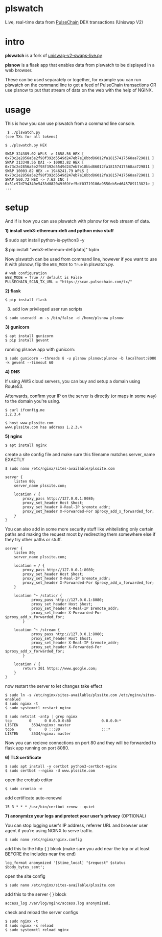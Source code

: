 # plswatch
Live, real-time data from [PulseChain](https://www.pulsechain.com) DEX transactions (Uniswap V2)

# intro
**plswatch** is a fork of [uniswap-v2-swaps-live.py](https://github.com/tradingstrategy-ai/web3-ethereum-defi/blob/master/scripts/uniswap-v2-swaps-live.py)

**plsnow** is a flask app that enables data from plswatch to be displayed in a web browser.

These can be used separately or together, for example you can run plswatch on the command line to get a feed of PulseChain transactions OR use plsnow to put that stream of data on the web with the help of NGINX.

# usage
This is how you can use plswatch from a command line console.

```
 $ ./plswatch.py
(see TXs for all tokens)

$ ./plswatch.py HEX

SWAP 324389.02 WPLS -> 1658.56 HEX [ 0x73c2e2856a5e2f98f392d5549d247eb7e18bbd86012fa18157417568aa729811 ]
SWAP 313348.56 DAI -> 10003.82 HEX [ 0x73c2e2856a5e2f98f392d5549d247eb7e18bbd86012fa18157417568aa729811 ]
SWAP 10003.82 HEX -> 1946241.79 WPLS [ 0x73c2e2856a5e2f98f392d5549d247eb7e18bbd86012fa18157417568aa729811 ]
SWAP 560.72 HEX -> 7.62 INC [ 0x51c97d794340e5433d082049f69fef5df03719106a9550eb5ed645789113821e ]
...
```

# setup
And if is how you can use plswatch with plsnow for web stream of data.

**1) install web3-ethereum-defi and python misc stuff**

$ sudo apt install python-is-python3 -y

$ pip install "web3-ethereum-defi[data]" tqdm

Now plswatch can be used from command line, however if you want to use it with plsnow, flip the `WEB_MODE` to `True` in plswatch.py.

```
# web configuration
WEB_MODE = True // default is False
PULSECHAIN_SCAN_TX_URL = "https://scan.pulsechain.com/tx/"
```

**2) flask**

`$ pip install flask`

3) add low privileged user run scripts

`$ sudo useradd -m -s /bin/false -d /home/plsnow plsnow`

**3) gunicorn**

```
$ apt install gunicorn
$ pip install gevent
```

running plsnow app with gunicorn:

`$ sudo gunicorn --threads 8 -u plsnow plsnow:plsnow -b localhost:8080 -k gevent --timeout 60`

**4) DNS**

If using AWS cloud servers, you can buy and setup a domain using Route53.

Afterwards, confirm your IP on the server is directly (or maps in some way) to the domain you're using.

```
$ curl ifconfig.me
1.2.3.4

$ host www.plssite.com
www.plssite.com has address 1.2.3.4
```

**5) nginx**

`$ apt install nginx`

create a site config file and make sure this filename matches server_name EXACTLY

`$ sudo nano /etc/nginx/sites-available/plssite.com`

```
server {
    listen 80;
    server_name plssite.com;

	location / {
	    proxy_pass http://127.0.0.1:8080;
	    proxy_set_header Host $host;
	    proxy_set_header X-Real-IP $remote_addr;
	    proxy_set_header X-Forwarded-For $proxy_add_x_forwarded_for;
	}
}
```

You can also add in some more security stuff like whitelisting only certain paths and making the request moot by redirecting them somewhere else if they try other paths or stuff.

```
server {
    listen 80;
    server_name plssite.com;

	location = / {
	    proxy_pass http://127.0.0.1:8080;
	    proxy_set_header Host $host;
	    proxy_set_header X-Real-IP $remote_addr;
	    proxy_set_header X-Forwarded-For $proxy_add_x_forwarded_for;
	}

	location ^~ /static/ {
            proxy_pass http://127.0.0.1:8080;
            proxy_set_header Host $host;
            proxy_set_header X-Real-IP $remote_addr;
            proxy_set_header X-Forwarded-For $proxy_add_x_forwarded_for;
        }

	location ^~ /stream {
            proxy_pass http://127.0.0.1:8080;
            proxy_set_header Host $host;
            proxy_set_header X-Real-IP $remote_addr;
            proxy_set_header X-Forwarded-For $proxy_add_x_forwarded_for;
        }

	location / {
	    return 301 https://www.google.com;
	}
}
```

now restart the server to let changes take effect

```
$ sudo ln -s /etc/nginx/sites-available/plssite.com /etc/nginx/sites-enabled
$ sudo nginx -t
$ sudo systemctl restart nginx

$ sudo netstat -antp | grep nginx
tcp        0      0 0.0.0.0:80              0.0.0.0:*               LISTEN      3534/nginx: master  
tcp6       0      0 :::80                   :::*                    LISTEN      3534/nginx: master  
```

Now you can recieve connections on port 80 and they will be forwarded to flask app running on port 8080.

**6) TLS certificate**
```
$ sudo apt install -y certbot python3-certbot-nginx
$ sudo certbot --nginx -d www.plssite.com
```

open the crobtab editor

`$ sudo crontab -e`

add certificate auto-renewal

`15 3 * * * /usr/bin/certbot renew --quiet`

**7) anonymize your logs and protect your user's privacy** (OPTIONAL)

You can stop logging user's IP address, referrer URL and browser user agent if you're using NGINX to serve traffic.

`$ sudo nano /etc/nginx/nginx.config`

add this to the http { } block (make sure you add near the top or at least BEFORE the includes near the end)

`log_format anonymized '[$time_local] "$request" $status $body_bytes_sent';`
                      
open the site config

`$ sudo nano /etc/nginx/sites-available/plssite.com`

add this to the server { } block

`access_log /var/log/nginx/access.log anonymized;`

check and reload the server configs
```
$ sudo nginx -t
$ sudo nginx -s reload
$ sudo systemctl reload nginx
```
